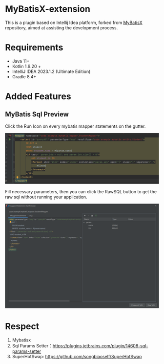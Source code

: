 # MyBatisX-extension

This is a plugin based on Intellij Idea platform, forked
from <a href="https://github.com/baomidou/MybatisX" title="MyBatisX">MyBatisX</a> repository, aimed at assisting the
development process.

# Requirements

- Java 11+
- Kotlin 1.9.20 +
- IntelliJ IDEA 2023.1.2 (Ultimate Edition)
- Gradle 8.4+

# Added Features

## MyBatis Sql Preview

Click the Run Icon on every mybatis mapper statements on the gutter.

![mybatis-statement-debugger](/assets/mybatis-statement-demo.png)

Fill necessary parameters, then you can click the RawSQL button to get the raw sql without running your application.

![mybatis-statement-debugger](/assets/mybatis-statement-preview-panel.png)

# Respect

1. Mybatisx
2. Sql Params Setter：https://plugins.jetbrains.com/plugin/14608-sql-params-setter
3. SuperHotSwap: https://github.com/songbiaoself/SuperHotSwap

